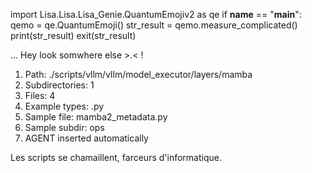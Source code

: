 
import Lisa.Lisa.Lisa_Genie.QuantumEmojiv2 as qe
if __name__ == "__main__":
  qemo = qe.QuantumEmoji()
  str_result = qemo.measure_complicated()
  print(str_result)
  exit(str_result)

... Hey look somwhere else >.< !

1. Path: ./scripts/vllm/vllm/model_executor/layers/mamba
2. Subdirectories: 1
3. Files: 4
4. Example types: .py
5. Sample file: mamba2_metadata.py
6. Sample subdir: ops
7. AGENT inserted automatically

Les scripts se chamaillent, farceurs d'informatique.
